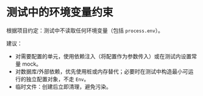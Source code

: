 # 测试中的环境变量约束

根据项目约定：测试中不读取任何环境变量（包括 `process.env`）。

建议：

-   对需要配置的单元，使用依赖注入（将配置作为参数传入）或在测试内设置常量 mock。
-   对数据库/外部依赖，优先使用桩或内存替代；必要时在测试中构造最小可运行的独立配置对象，不走 `Env`。
-   临时文件：创建后立即清理，避免污染。
